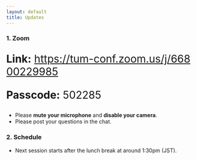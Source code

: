 ```yaml
---
layout: default
title: Updates
---
```


### 1. Zoom

<p style="font-size: 2em;"><b>Link:</b> <a href="https://tum-conf.zoom.us/j/66800229985" style="word-break: break-all;">https://tum-conf.zoom.us/j/66800229985</a></p>
<p style="font-size: 2em;"><b>Passcode:</b> 502285</p>

* Please **mute your microphone** and **disable your camera**.
* Please post your questions in the chat.

### 2. Schedule

* Next session starts after the lunch break at around 1:30pm (JST).
